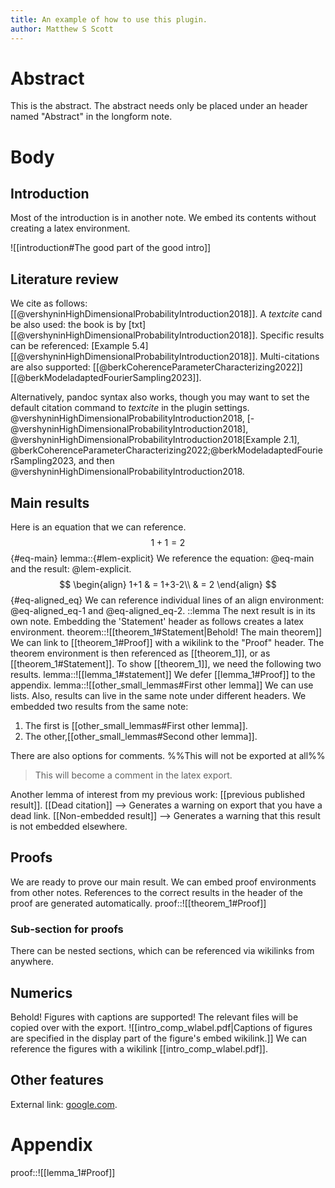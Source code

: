 ```yaml
---
title: An example of how to use this plugin.
author: Matthew S Scott
---
```

# Abstract
This is the abstract. The abstract needs only be placed under an header named "Abstract" in the longform note.
# Body
## Introduction
Most of the introduction is in another note. We embed its contents without creating a latex environment.

![[introduction#The good part of the good intro]]
## Literature review
We cite as follows: [[@vershyninHighDimensionalProbabilityIntroduction2018]]. A *textcite* cand be also used: the book is by [txt][[@vershyninHighDimensionalProbabilityIntroduction2018]]. Specific results can be referenced: [Example 5.4][[@vershyninHighDimensionalProbabilityIntroduction2018]]. Multi-citations are also supported: [[@berkCoherenceParameterCharacterizing2022]][[@berkModeladaptedFourierSampling2023]].

Alternatively, pandoc syntax also works, though you may want to set the default citation command to *textcite* in the plugin settings. @vershyninHighDimensionalProbabilityIntroduction2018, [-@vershyninHighDimensionalProbabilityIntroduction2018], @vershyninHighDimensionalProbabilityIntroduction2018[Example 2.1], @berkCoherenceParameterCharacterizing2022;@berkModeladaptedFourierSampling2023, and then @vershyninHighDimensionalProbabilityIntroduction2018.
## Main results
Here is an equation that we can reference.
$$1+1 = 2$$
{#eq-main}
lemma::{#lem-explicit}
We reference the equation: @eq-main and the result: @lem-explicit.
$$
\begin{align}
  1+1 & = 1+3-2\\
& = 2
\end{align}
$$
{#eq-aligned_eq}
We can reference individual lines of an align environment: @eq-aligned_eq-1 and @eq-aligned_eq-2.
::lemma
The next result is in its own note. Embedding the 'Statement' header as follows creates a latex environment.
theorem::![[theorem_1#Statement|Behold! The main theorem]]
We can link to [[theorem_1#Proof]] with a wikilink to the "Proof" header.
The theorem environment is then referenced as [[theorem_1]], or as [[theorem_1#Statement]]. To show [[theorem_1]], we need the following two results.
lemma::![[lemma_1#statement]]
We defer [[lemma_1#Proof]] to the appendix.
lemma::![[other_small_lemmas#First other lemma]]
We can use lists. Also, results can live in the same note under different headers. We embedded two results from the same note: 
1. The first is [[other_small_lemmas#First other lemma]].
2. The other,[[other_small_lemmas#Second other lemma]].

There are also options for comments.
%%This will not be exported at all%%
> This will become a comment in the latex export.

Another lemma of interest from my previous work: [[previous published result]].
[[Dead citation]] --> Generates a warning on export that you have a dead link.
[[Non-embedded result]] --> Generates a warning that this result is not embedded elsewhere.
## Proofs
We are ready to prove our main result. We can embed proof environments from other notes. References to the correct results in the header of the proof are generated automatically.
proof::![[theorem_1#Proof]]
### Sub-section for proofs
There can be nested sections, which can be referenced via wikilinks from anywhere.
## Numerics
Behold! Figures with captions are supported! The relevant files will be copied over with the export.
![[intro_comp_wlabel.pdf|Captions of figures are specified in the display part of the figure's embed wikilink.]]
We can reference the figures with a wikilink [[intro_comp_wlabel.pdf]].
## Other features
External link: [google.com](https://www.google.com).
# Appendix
proof::![[lemma_1#Proof]]
